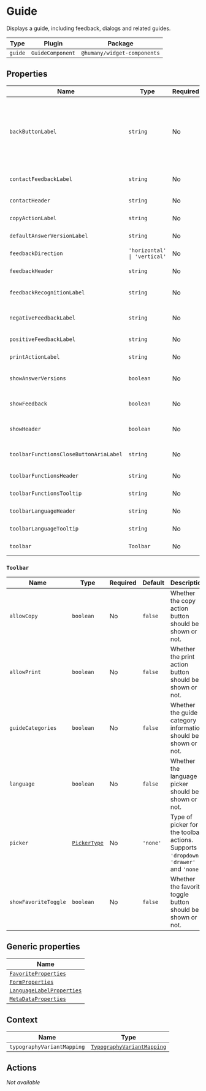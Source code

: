 # Guide

Displays a guide, including feedback, dialogs and related guides.

| Type    | Plugin           | Package                     |
| ------- | ---------------- | --------------------------- |
| `guide` | `GuideComponent` | `@humany/widget-components` |

## Properties

| Name                                   | Type                         | Required | Default        | Description                                                                                                                                                                                                                                                                                            |
| -------------------------------------- | ---------------------------- | -------- | -------------- | ------------------------------------------------------------------------------------------------------------------------------------------------------------------------------------------------------------------------------------------------------------------------------------------------------ |
| `backButtonLabel`                      | `string`                     | No       | `undefined`    | Label for embedded back button. Only available as a child to a [GuideList](/component-reference/guide-list.md), [GuideCategoryBrowser](/component-reference/guide-category-browser.md) or [ContactList](/component-reference/contact-list.md) with `accordion` or `deflectionAccordion` set to `true`. |
| `contactFeedbackLabel`                 | `string`                     | No       | `undefined`    | Label for negative feedback when handover is available.                                                                                                                                                                                                                                                |
| `contactHeader`                        | `string`                     | No       | `underfined`   | Header for contact list after nagtive feedback.                                                                                                                                                                                                                                                        |
| `copyActionLabel`                      | `string`                     | No       | `undefined`    | Label for the toolbar copy action button.                                                                                                                                                                                                                                                              |
| `defaultAnswerVersionLabel`            | `string`                     | No       | `undefined`    | Label for the default answer version.                                                                                                                                                                                                                                                                  |
| `feedbackDirection`                    | `'horizontal' \| 'vertical'` | No       | `'horizontal'` | Rendering direction of the feedback buttons.                                                                                                                                                                                                                                                           |
| `feedbackHeader`                       | `string`                     | No       | `undefined`    | Header text for feedback.                                                                                                                                                                                                                                                                              |
| `feedbackRecognitionLabel`             | `string`                     | No       | `undefined`    | Label to display when feedback has been given.                                                                                                                                                                                                                                                         |
| `negativeFeedbackLabel`                | `string`                     | No       | `undefined`    | Label for negative feedback when _**NO**_ handover is available.                                                                                                                                                                                                                                       |
| `positiveFeedbackLabel`                | `string`                     | No       | `undefined`    | Label for positive feedback.                                                                                                                                                                                                                                                                           |
| `printActionLabel`                     | `string`                     | No       | `undefined`    | Label for the toolbar print action button.                                                                                                                                                                                                                                                             |
| `showAnswerVersions`                   | `boolean`                    | No       | `false`        | Whether answer versions should be displayed or not.                                                                                                                                                                                                                                                    |
| `showFeedback`                         | `boolean`                    | No       | `true`         | Whether feedback buttons should be displayed or not.                                                                                                                                                                                                                                                   |
| `showHeader`                           | `boolean`                    | No       | `false`        | Whether the guide header should be shown or not.                                                                                                                                                                                                                                                       |
| `toolbarFunctionsCloseButtonAriaLabel` | `string`                     | No       | `undefined`    | Aria-label for the toolbar function picker close button.                                                                                                                                                                                                                                               |
| `toolbarFunctionsHeader`               | `string`                     | No       | `undefined`    | Header for the toolbar functions menu.                                                                                                                                                                                                                                                                 |
| `toolbarFunctionsTooltip`              | `string`                     | No       | `undefined`    | Tooltip for the toolbar functions menu button.                                                                                                                                                                                                                                                         |
| `toolbarLanguageHeader`                | `string`                     | No       | `undefined`    | Header for the toolbar language menu.                                                                                                                                                                                                                                                                  |
| `toolbarLanguageTooltip`               | `string`                     | No       | `undefined`    | Tooltip for the toolbar language menu button.                                                                                                                                                                                                                                                          |
| `toolbar`                              | `Toolbar`                    | No       | `Toolbar`      | Configuration for the guide toolbar.                                                                                                                                                                                                                                                                   |

### `Toolbar`

| Name                 | Type                                                               | Required | Default  | Description                                                                            |
| -------------------- | ------------------------------------------------------------------ | -------- | -------- | -------------------------------------------------------------------------------------- |
| `allowCopy`          | `boolean`                                                          | No       | `false`  | Whether the copy action button should be shown or not.                                 |
| `allowPrint`         | `boolean`                                                          | No       | `false`  | Whether the print action button should be shown or not.                                |
| `guideCategories`    | `boolean`                                                          | No       | `false`  | Whether the guide category information should be shown or not.                         |
| `language`           | `boolean`                                                          | No       | `false`  | Whether the language picker should be shown or not.                                    |
| `picker`             | [`PickerType`](/component-reference/generic-properties#pickertype) | No       | `'none'` | Type of picker for the toolbar actions. Supports `'dropdown'`, `'drawer'` and `'none'` |
| `showFavoriteToggle` | `boolean`                                                          | No       | `false`  | Whether the favorite toggle button should be shown or not.                             |

## Generic properties

| Name                                                                                         |
| -------------------------------------------------------------------------------------------- |
| [`FavoriteProperties`](/component-reference/generic-properties#favoriteproperties)           |
| [`FormProperties`](/component-reference/generic-properties#formproperties)                   |
| [`LanguageLabelProperties`](/component-reference/generic-properties#languagelabelproperties) |
| [`MetaDataProperties`](/component-reference/generic-properties#metadataproperties)           |

## Context

| Name                       | Type                                                                                           |
| -------------------------- | ---------------------------------------------------------------------------------------------- |
| `typographyVariantMapping` | [`TypographyVariantMapping`](/component-reference/context-properties#typographyvariantmapping) |

## Actions

_Not available_
